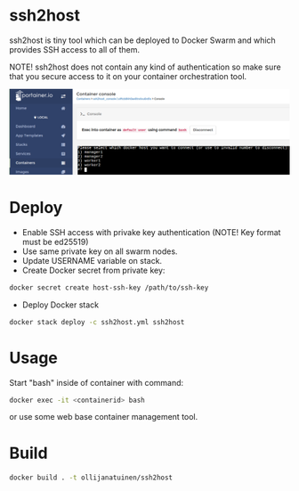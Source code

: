 # ssh2host
ssh2host is tiny tool which can be deployed to Docker Swarm and which provides SSH access to all of them.

NOTE! ssh2host does not contain any kind of authentication so make sure that you secure access to it on your container orchestration tool.

![alt text](https://raw.githubusercontent.com/olljanat/ssh2host/master/ssh2host_on_portainer.png "ssh2host on Portainer")

# Deploy
- Enable SSH access with privake key authentication (NOTE! Key format must be ed25519)
- Use same private key on all swarm nodes.
- Update USERNAME variable on stack.
- Create Docker secret from private key:
```bash
docker secret create host-ssh-key /path/to/ssh-key
```
- Deploy Docker stack
```bash
docker stack deploy -c ssh2host.yml ssh2host
```

# Usage
Start "bash" inside of container with command:
```bash
docker exec -it <containerid> bash
```
or use some web base container management tool.

# Build
```bash
docker build . -t ollijanatuinen/ssh2host
```

